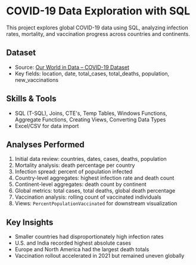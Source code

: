 # COVID-19 Data Exploration with SQL

This project explores global COVID-19 data using SQL, analyzing infection rates, mortality, and vaccination progress across countries and continents.

## Dataset
- Source: [Our World in Data – COVID-19 Dataset](https://ourworldindata.org/covid-deaths)  
- Key fields: location, date, total_cases, total_deaths, population, new_vaccinations

## Skills & Tools
- SQL (T-SQL), Joins, CTE's, Temp Tables, Windows Functions, Aggregate Functions, Creating Views, Converting Data Types
- Excel/CSV for data import

## Analyses Performed
1. Initial data review: countries, dates, cases, deaths, population  
2. Mortality analysis: death percentage per country  
3. Infection spread: percent of population infected  
4. Country-level aggregates: highest infection rate and death count  
5. Continent-level aggregates: death count by continent  
6. Global metrics: total cases, total deaths, global death percentage  
7. Vaccination analysis: rolling count of vaccinated individuals  
8. Views: `PercentPopulationVaccinated` for downstream visualization

## Key Insights
- Smaller countries had disproportionately high infection rates  
- U.S. and India recorded highest absolute cases  
- Europe and North America had the largest death totals  
- Vaccination rollout accelerated in 2021 but remained uneven globally
